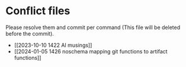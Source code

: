 # Conflict files
Please resolve them and commit per command (This file will be deleted before the commit).
- [[2023-10-10 1422 AI musings]]
- [[2024-01-05 1426 noschema mapping git functions to artifact functions]]